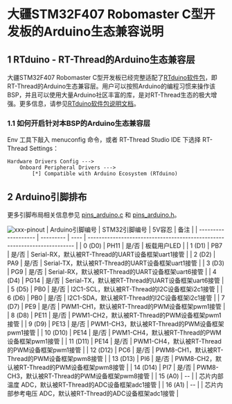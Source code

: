# 大疆STM32F407 Robomaster C型开发板的Arduino生态兼容说明

## 1 RTduino - RT-Thread的Arduino生态兼容层

大疆STM32F407 Robomaster C型开发板已经完整适配了[RTduino软件包](https://github.com/RTduino/RTduino)，即RT-Thread的Arduino生态兼容层。用户可以按照Arduino的编程习惯来操作该BSP，并且可以使用大量Arduino社区丰富的库，是对RT-Thread生态的极大增强。更多信息，请参见[RTduino软件包说明文档](https://github.com/RTduino/RTduino)。

### 1.1 如何开启针对本BSP的Arduino生态兼容层

Env 工具下敲入 menuconfig 命令，或者 RT-Thread Studio IDE 下选择 RT-Thread Settings：

```Kconfig
Hardware Drivers Config --->
    Onboard Peripheral Drivers --->
        [*] Compatible with Arduino Ecosystem (RTduino)
```

## 2 Arduino引脚排布

更多引脚布局相关信息参见 [pins_arduino.c](pins_arduino.c) 和 [pins_arduino.h](pins_arduino.h)。

![xxx-pinout](xxx-pinout.jpg)
| Arduino引脚编号  | STM32引脚编号 | 5V容忍 | 备注  |
| ------------------- | --------- | ---- | ------------------------------------------------------------------------- |
| 0 (D0) | PH11 | 是/否 | 板载用户LED |
| 1 (D1) | PB7 | 是/否 | Serial-RX，默认被RT-Thread的UART设备框架uart1接管 |
| 2 (D2) | PA9 | 是/否 | Serial-TX，默认被RT-Thread的UART设备框架uart1接管 |
| 3 (D3) | PG9 | 是/否 | Serial-RX，默认被RT-Thread的UART设备框架uart6接管 |
| 4 (D4) | PG14 | 是/否 | Serial-TX，默认被RT-Thread的UART设备框架uart6接管 |
| 5 (D5) | PB0 | 是/否 | I2C1-SCL，默认被RT-Thread的I2C设备框架i2c1接管 |
| 6 (D6) | PB0 | 是/否 | I2C1-SDA，默认被RT-Thread的I2C设备框架i2c1接管 |
| 7 (D7) | PE9 | 是/否 | PWM1-CH1，默认被RT-Thread的PWM设备框架pwm1接管 |
| 8 (D8) | PE11 | 是/否 | PWM1-CH2，默认被RT-Thread的PWM设备框架pwm1接管 |
| 9 (D9) | PE13 | 是/否 | PWM1-CH3，默认被RT-Thread的PWM设备框架pwm1接管 |
| 10 (D10) | PE14 | 是/否 | PWM1-CH4，默认被RT-Thread的PWM设备框架pwm1接管 |
| 11 (D11) | PE14 | 是/否 | PWM1-CH4，默认被RT-Thread的PWM设备框架pwm1接管 |
| 12 (D12) | PC6 | 是/否 | PWM8-CH1，默认被RT-Thread的PWM设备框架pwm8接管 |
| 13 (D13) | PI6 | 是/否 | PWM8-CH2，默认被RT-Thread的PWM设备框架pwm8接管 |
| 14 (D14) | PI7 | 是/否 | PWM8-CH3，默认被RT-Thread的PWM设备框架pwm8接管 |
| 15 (A0) | -- |  | 芯片内部温度 ADC，默认被RT-Thread的ADC设备框架adc1接管 |
| 16 (A1) | -- |  | 芯片内部参考电压 ADC，默认被RT-Thread的ADC设备框架adc1接管 |

